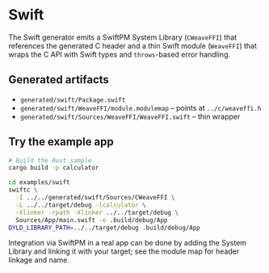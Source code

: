 # Swift

The Swift generator emits a SwiftPM System Library (`CWeaveFFI`) that references
the generated C header and a thin Swift module (`WeaveFFI`) that wraps the C API
with Swift types and `throws`-based error handling.

## Generated artifacts

- `generated/swift/Package.swift`
- `generated/swift/WeaveFFI/module.modulemap` – points at `../c/weaveffi.h`
- `generated/swift/Sources/WeaveFFI/WeaveFFI.swift` – thin wrapper

## Try the example app

```bash
# Build the Rust sample
cargo build -p calculator

cd examples/swift
swiftc \
  -I ../../generated/swift/Sources/CWeaveFFI \
  -L ../../target/debug -lcalculator \
  -Xlinker -rpath -Xlinker ../../target/debug \
  Sources/App/main.swift -o .build/debug/App
DYLD_LIBRARY_PATH=../../target/debug .build/debug/App
```

Integration via SwiftPM in a real app can be done by adding the System Library
and linking it with your target; see the module map for header linkage and name.
